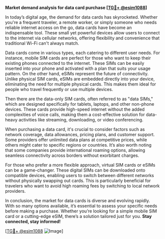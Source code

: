 **Market demand analysis for data card purchase [[TG💪+ @esim1088](https://t.me/s/esim1088)]**

In today’s digital age, the demand for data cards has skyrocketed. Whether you're a frequent traveler, a remote worker, or simply someone who needs reliable internet access on the go, data cards have become an indispensable tool. These small yet powerful devices allow users to connect to the internet via cellular networks, offering flexibility and convenience that traditional Wi-Fi can't always match.

Data cards come in various types, each catering to different user needs. For instance, mobile SIM cards are perfect for those who want to keep their existing phones connected to the internet. These SIMs can be easily inserted into your phone and activated with a plan that suits your usage pattern. On the other hand, eSIMs represent the future of connectivity. Unlike physical SIM cards, eSIMs are embedded directly into your device, eliminating the need for multiple physical cards. This makes them ideal for people who travel frequently or use multiple devices.

Then there are the data-only SIM cards, often referred to as "data SIMs," which are designed specifically for tablets, laptops, and other non-phone devices. These cards provide high-speed internet without the added complexities of voice calls, making them a cost-effective solution for data-heavy activities like streaming, downloading, or video conferencing.

When purchasing a data card, it's crucial to consider factors such as network coverage, data allowances, pricing plans, and customer support. Some providers offer unlimited data plans at competitive prices, while others might cater to specific regions or countries. It’s also worth noting that some companies provide international roaming options, allowing seamless connectivity across borders without exorbitant charges.

For those who prefer a more flexible approach, virtual SIM cards or eSIMs can be a game-changer. These digital SIMs can be downloaded onto compatible devices, enabling users to switch between different networks without physically swapping out cards. This is particularly beneficial for travelers who want to avoid high roaming fees by switching to local network providers.

In conclusion, the market for data cards is diverse and evolving rapidly. With so many options available, it’s essential to assess your specific needs before making a purchase. Whether you’re looking for a simple mobile SIM card or a cutting-edge eSIM, there’s a solution tailored just for you. **Stay connected, stay informed!** 

[[TG💪+ @esim1088](https://t.me/s/esim1088) ![Image](https://i.postimg.cc/Y0z9fWf4/image.png)]